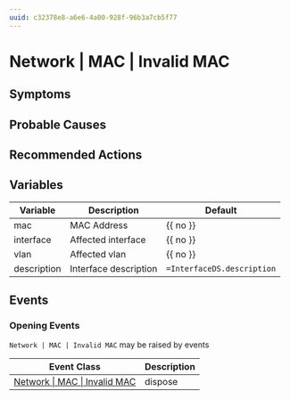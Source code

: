 ```yaml
---
uuid: c32378e8-a6e6-4a00-928f-96b3a7cb5f77
---
```

# Network | MAC | Invalid MAC

## Symptoms

## Probable Causes

## Recommended Actions

## Variables

| Variable    | Description           | Default                    |
| ----------- | --------------------- | -------------------------- |
| mac         | MAC Address           | {{ no }}                   |
| interface   | Affected interface    | {{ no }}                   |
| vlan        | Affected vlan         | {{ no }}                   |
| description | Interface description | `=InterfaceDS.description` |

## Events

### Opening Events
`Network | MAC | Invalid MAC` may be raised by events

| Event Class                                                                            | Description |
| -------------------------------------------------------------------------------------- | ----------- |
| [Network \| MAC \| Invalid MAC](../../../event-classes-reference/network/mac/invalid-mac.md) | dispose     |
